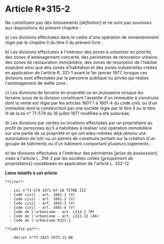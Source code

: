 # Article R*315-2

Ne constituent pas des lotissements [*définition*] et ne sont pas soumises aux dispositions du présent chapitre :

a) Les divisions effectuées dans le cadre d'une opération de remembrement régie par le chapitre II du titre II du présent
livre ;

b) Les divisions effectuées à l'intérieur des zones à urbaniser en priorité, des zones d'aménagement concerté, des périmètres
de rénovation urbaine, des zones de restauration immobilière, des zones de résorption de l'habitat insalubre ainsi que des
zones d'habitation et des zones industrielles créées en application de l'article R. 321-1 avant le 1er janvier 1977, lorsque
ces divisions sont effectuées par la personne publique ou privée qui réalise l'aménagement de ladite zone ;

c) Les divisions de terrains en propriété ou en jouissance lorsque les terrains issus de la division constituent l'assiette
d'un immeuble à construire dont la vente est régie par les articles 1601-1 à 1601-4 du code civil, ou d'un immeuble dont la
construction par une société régie par le titre II ou le titre III de la loi n° 71-579 du 16 juillet 1971 modifiée a été
autorisée.

d) Les divisions par ventes ou locations effectuées par un propriétaire au profit de personnes qu'il a habilitées à réaliser
une opération immobilière sur une partie de sa propriété et qui ont elles-mêmes déjà obtenu une autorisation de lotir ou un
permis de construire portant sur la création d'un groupe de bâtiments ou d'un bâtiment comportant plusieurs logements ;

e) les divisions effectuées à l'intérieur des périmètres [*prise de possession*] visés à l'article L. 314-2 par les sociétés
civiles [*groupement de propriétaires*] constituées en application de l'article L. 322-12.

**Liens relatifs à cet article**

	**Cite**:

	  - Loi n°71-579 1971-07-16 TITRE III
	  - Code civil - art. 1601-1 (V)
	  - Code civil - art. 1601-2 (V)
	  - Code civil - art. 1601-3 (V)
	  - Code civil - art. 1601-4 (V)
	  - Code de l'urbanisme - art. L314-2 (M)
	  - Code de l'urbanisme - art. L322-12 (Ab)
	  - Code de l'urbanisme R321-1

	**Codifié par**:

	  - Décret n°73-1023 1973-11-08
